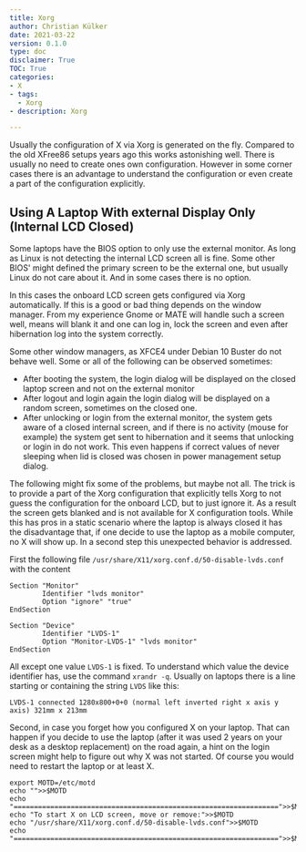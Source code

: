 ```yaml
---
title: Xorg
author: Christian Külker
date: 2021-03-22
version: 0.1.0
type: doc
disclaimer: True
TOC: True
categories:
- X
- tags:
  - Xorg
- description: Xorg

---
```


Usually the configuration of X via Xorg is generated on the fly. Compared to
the old XFree86 setups years ago this works astonishing well. There is usually
no need to create ones own configuration. However in some corner cases there is
an advantage to understand the configuration or even create a part of the
configuration explicitly.

## Using A Laptop With external Display Only (Internal LCD Closed)

Some laptops have the BIOS option to only use the external monitor. As long as
Linux is not detecting the internal LCD screen all is fine. Some other BIOS'
might defined the primary screen to be the external one, but usually Linux do
not care about it. And in some cases there is no option.

In this cases the onboard LCD screen gets configured via Xorg automatically. If
this is a good or bad thing depends on the window manager. From my experience
Gnome or MATE will handle such a screen well, means will blank it and one can
log in, lock the screen and even after hibernation log into the system
correctly.

Some other window managers, as XFCE4 under Debian 10 Buster do not behave well.
Some or all of the following can be observed sometimes:

- After booting the system, the login dialog will be displayed on the closed
  laptop screen and not on the external monitor
- After logout and login again the login dialog will be displayed on a random
  screen, sometimes on the closed one.
- After unlocking or login from the external monitor, the system gets aware of
  a closed internal screen, and if there is no activity (mouse for example) the
  system get sent to hibernation and it seems that unlocking or login in  do
  not work.  This even happens if correct values of never sleeping when lid is
  closed was chosen in power management setup dialog.

The following might fix some of the problems, but maybe not all. The trick is
to provide a part of the Xorg configuration that explicitly tells Xorg to not
guess the configuration for the onboard LCD, but to just ignore it. As a result
the screen gets blanked and is not available for X configuration tools. While
this has pros in a static scenario where the laptop is always closed it has the
disadvantage that, if one decide to use the laptop as a mobile computer, no
X will show up. In a second step this unexpected behavior is addressed.

First the following file `/usr/share/X11/xorg.conf.d/50-disable-lvds.conf` with
the content

```
Section "Monitor"
        Identifier "lvds monitor"
        Option "ignore" "true"
EndSection

Section "Device"
        Identifier "LVDS-1"
        Option "Monitor-LVDS-1" "lvds monitor"
EndSection
```

All except one value `LVDS-1` is fixed. To understand which value the
device identifier has, use the command `xrandr -q`. Usually on laptops
there is a line starting or containing the string `LVDS` like this:

```
LVDS-1 connected 1280x800+0+0 (normal left inverted right x axis y axis) 321mm x 213mm
```

Second, in case you forget how you configured X on your laptop. That can
happen if you decide to use the laptop (after it was used 2 years on your desk
as a desktop replacement) on the road again, a hint on the login screen might
help to figure out why X was not started. Of course you would need to restart
the laptop or at least X.

```
export MOTD=/etc/motd
echo "">>$MOTD
echo "=================================================================">>$MOTD
echo "To start X on LCD screen, move or remove:">>$MOTD
echo "/usr/share/X11/xorg.conf.d/50-disable-lvds.conf">>$MOTD
echo "=================================================================">>$MOTD
```
